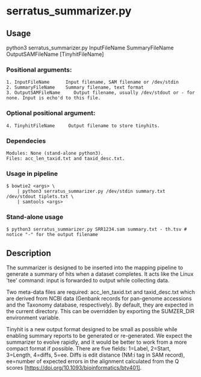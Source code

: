 # serratus_summarizer.py

## Usage

python3 serratus_summarizer.py InputFileName SummaryFileName OutputSAMFileName [TinyhitFileName]
    
### Positional arguments:
    1. InputFileName      Input filename, SAM filename or /dev/stdin
    2. SummaryFileName    Summary filename, text format
    3. OutputSAMFileName     Output filename, usually /dev/stdout or - for none. Input is echo'd to this file.
    
### Optional positional argument:
    4. TinyhitFileName     Output filename to store tinyhits.
    
### Dependecies
    Modules: None (stand-alone python3).
    Files: acc_len_taxid.txt and taxid_desc.txt.

### Usage in pipeline

    $ bowtie2 <args> \
        | python3 serratus_summarizer.py /dev/stdin summary.txt /dev/stdout tiplets.txt \
        | samtools <args>

### Stand-alone usage

    $ python3 serratus_summarizer.py SRR1234.sam summary.txt - th.tsv # notice "-" for the output filename

## Description

The summarizer is designed to be inserted into the mapping pipeline to generate a summary of hits when a dataset completes. It acts like the Linux 'tee' command: input is forwarded to output while collecting data.

Two meta-data files are required: acc_len_taxid.txt and taxid_desc.txt which are derived from NCBI data (Genbank records for pan-genome accessions and the Taxonomy database, respectively). By default, they are expected in the current directory. This can be overridden by exporting the SUMZER_DIR environment variable.

Tinyhit is a new output format designed to be small as possible while enabling summary reports to be generated or re-generated. We expect the summarizer to evolve rapidly, and it would be better to work from a more compact format if possible. There are five fields: 1=Label, 2=Start, 3=Length, 4=diffs, 5=ee. Diffs is edit distance (NM:i tag in SAM record), ee=number of expected errors in the alignment calculated from the Q scores [https://doi.org/10.1093/bioinformatics/btv401].

